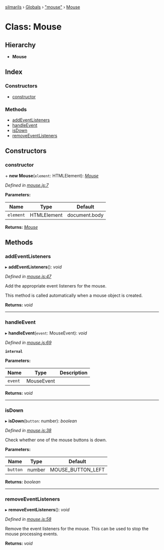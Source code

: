[silmarils](../README.md) › [Globals](../globals.md) › ["mouse"](../modules/_mouse_.md) › [Mouse](_mouse_.mouse.md)

# Class: Mouse

## Hierarchy

* **Mouse**

## Index

### Constructors

* [constructor](_mouse_.mouse.md#constructor)

### Methods

* [addEventListeners](_mouse_.mouse.md#addeventlisteners)
* [handleEvent](_mouse_.mouse.md#handleevent)
* [isDown](_mouse_.mouse.md#isdown)
* [removeEventListeners](_mouse_.mouse.md#removeeventlisteners)

## Constructors

###  constructor

\+ **new Mouse**(`element`: HTMLElement): *[Mouse](_mouse_.mouse.md)*

*Defined in [mouse.js:7](https://github.com/danprince/silmarils/blob/310dab5/mouse.js#L7)*

**Parameters:**

Name | Type | Default |
------ | ------ | ------ |
`element` | HTMLElement | document.body |

**Returns:** *[Mouse](_mouse_.mouse.md)*

## Methods

###  addEventListeners

▸ **addEventListeners**(): *void*

*Defined in [mouse.js:47](https://github.com/danprince/silmarils/blob/310dab5/mouse.js#L47)*

Add the appropriate event listeners for the mouse.

This method is called automatically when a mouse object is created.

**Returns:** *void*

___

###  handleEvent

▸ **handleEvent**(`event`: MouseEvent): *void*

*Defined in [mouse.js:69](https://github.com/danprince/silmarils/blob/310dab5/mouse.js#L69)*

**`internal`** 

**Parameters:**

Name | Type | Description |
------ | ------ | ------ |
`event` | MouseEvent |   |

**Returns:** *void*

___

###  isDown

▸ **isDown**(`button`: number): *boolean*

*Defined in [mouse.js:38](https://github.com/danprince/silmarils/blob/310dab5/mouse.js#L38)*

Check whether one of the mouse buttons is down.

**Parameters:**

Name | Type | Default |
------ | ------ | ------ |
`button` | number | MOUSE_BUTTON_LEFT |

**Returns:** *boolean*

___

###  removeEventListeners

▸ **removeEventListeners**(): *void*

*Defined in [mouse.js:58](https://github.com/danprince/silmarils/blob/310dab5/mouse.js#L58)*

Remove the event listeners for the mouse. This can be used to stop
the mouse processing events.

**Returns:** *void*
